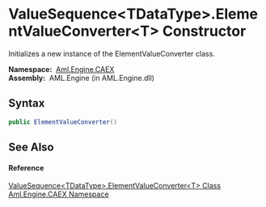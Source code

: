 ValueSequence&lt;TDataType>.ElementValueConverter&lt;T> Constructor
===================================================================
Initializes a new instance of the ElementValueConverter class.

  **Namespace:**  [Aml.Engine.CAEX][1]  
  **Assembly:**  AML.Engine (in AML.Engine.dll)

Syntax
------

```csharp
public ElementValueConverter()
```


See Also
--------

#### Reference
[ValueSequence&lt;TDataType>.ElementValueConverter&lt;T> Class][2]  
[Aml.Engine.CAEX Namespace][1]  

[1]: ../README.md
[2]: README.md
[3]: https://www.automationml.org
[4]: ../../icons/logoShade.png